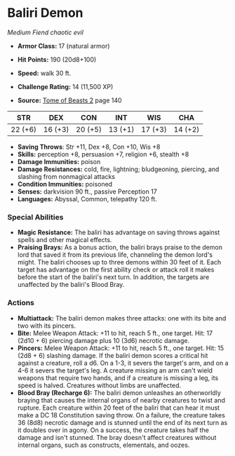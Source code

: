 # Baliri Demon

*Medium* *Fiend* *chaotic evil*

- **Armor Class:** 17 (natural armor)
- **Hit Points:** 190 (20d8+100)
- **Speed:** walk 30 ft.

- **Challenge Rating:** 14 (11,500 XP)
- **Source:** [Tome of Beasts 2](https://koboldpress.com/kpstore/product/tome-of-beasts-2-for-5th-edition) page 140

| STR | DEX | CON | INT | WIS | CHA |
| --- | --- | --- | --- | --- | --- |
| 22 (+6) | 16 (+3) | 20 (+5) | 13 (+1) | 17 (+3) | 14 (+2) |

- **Saving Throws**: Str +11, Dex +8, Con +10, Wis +8
- **Skills:** perception +8, persuasion +7, religion +6, stealth +8
- **Damage Immunities:** poison
- **Damage Resistances:** cold, fire, lightning; bludgeoning, piercing, and slashing from nonmagical attacks
- **Condition Immunities:** poisoned
- **Senses:** darkvision 90 ft., passive Perception 17
- **Languages:** Abyssal, Common, telepathy 120 ft.

### Special Abilities

- **Magic Resistance:** The baliri has advantage on saving throws against spells and other magical effects.
- **Praising Brays:** As a bonus action, the baliri brays praise to the demon lord that saved it from its previous life, channeling the demon lord's might. The baliri chooses up to three demons within 30 feet of it. Each target has advantage on the first ability check or attack roll it makes before the start of the baliri's next turn. In addition, the targets are unaffected by the baliri's Blood Bray.

### Actions

- **Multiattack:** The baliri demon makes three attacks: one with its bite and two with its pincers.
- **Bite:** Melee Weapon Attack: +11 to hit, reach 5 ft., one target. Hit: 17 (2d10 + 6) piercing damage plus 10 (3d6) necrotic damage.
- **Pincers:** Melee Weapon Attack: +11 to hit, reach 5 ft., one target. Hit: 15 (2d8 + 6) slashing damage. If the baliri demon scores a critical hit against a creature, roll a d6. On a 1-3, it severs the target's arm, and on a 4-6 it severs the target's leg. A creature missing an arm can't wield weapons that require two hands, and if a creature is missing a leg, its speed is halved. Creatures without limbs are unaffected.
- **Blood Bray (Recharge 6):** The baliri demon unleashes an otherworldly braying that causes the internal organs of nearby creatures to twist and rupture. Each creature within 20 feet of the baliri that can hear it must make a DC 18 Constitution saving throw. On a failure, the creature takes 36 (8d8) necrotic damage and is stunned until the end of its next turn as it doubles over in agony. On a success, the creature takes half the damage and isn't stunned. The bray doesn't affect creatures without internal organs, such as constructs, elementals, and oozes.


